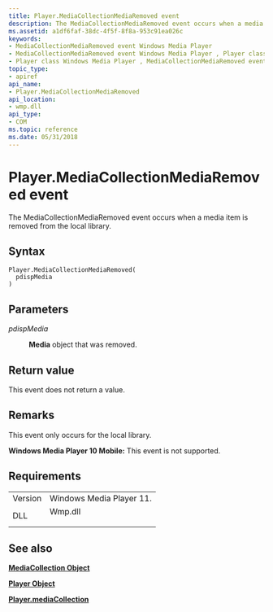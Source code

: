 ```yaml
---
title: Player.MediaCollectionMediaRemoved event
description: The MediaCollectionMediaRemoved event occurs when a media item is removed from the local library. | Player.MediaCollectionMediaRemoved event
ms.assetid: a1df6faf-38dc-4f5f-8f8a-953c91ea026c
keywords:
- MediaCollectionMediaRemoved event Windows Media Player
- MediaCollectionMediaRemoved event Windows Media Player , Player class
- Player class Windows Media Player , MediaCollectionMediaRemoved event
topic_type:
- apiref
api_name:
- Player.MediaCollectionMediaRemoved
api_location:
- wmp.dll
api_type:
- COM
ms.topic: reference
ms.date: 05/31/2018
---
```


# Player.MediaCollectionMediaRemoved event

The MediaCollectionMediaRemoved event occurs when a media item is removed from the local library.

## Syntax


```JScript
Player.MediaCollectionMediaRemoved(
  pdispMedia
)
```



## Parameters

<dl> <dt>

*pdispMedia* 
</dt> <dd>

**Media** object that was removed.

</dd> </dl>

## Return value

This event does not return a value.

## Remarks

This event only occurs for the local library.

**Windows Media Player 10 Mobile:** This event is not supported.

## Requirements



|                    |                                                                                    |
|--------------------|------------------------------------------------------------------------------------|
| Version<br/> | Windows Media Player 11.<br/>                                                |
| DLL<br/>     | <dl> <dt>Wmp.dll</dt> </dl> |



## See also

<dl> <dt>

[**MediaCollection Object**](mediacollection-object.md)
</dt> <dt>

[**Player Object**](player-object.md)
</dt> <dt>

[**Player.mediaCollection**](player-mediacollection.md)
</dt> </dl>

 

 






